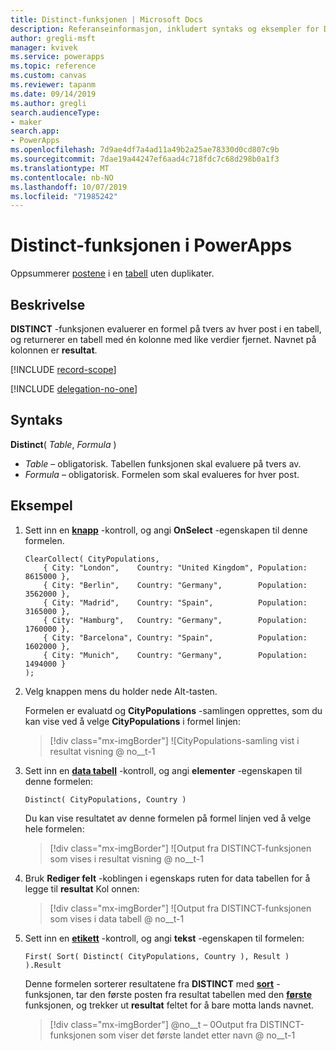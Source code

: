 ```yaml
---
title: Distinct-funksjonen | Microsoft Docs
description: Referanseinformasjon, inkludert syntaks og eksempler for Distinct-funksjonen i PowerApps
author: gregli-msft
manager: kvivek
ms.service: powerapps
ms.topic: reference
ms.custom: canvas
ms.reviewer: tapanm
ms.date: 09/14/2019
ms.author: gregli
search.audienceType:
- maker
search.app:
- PowerApps
ms.openlocfilehash: 7d9ae4df7a4ad11a49b2a25ae78330d0cd807c9b
ms.sourcegitcommit: 7dae19a44247ef6aad4c718fdc7c68d298b0a1f3
ms.translationtype: MT
ms.contentlocale: nb-NO
ms.lasthandoff: 10/07/2019
ms.locfileid: "71985242"
---
```

# <a name="distinct-function-in-powerapps"></a>Distinct-funksjonen i PowerApps
Oppsummerer [postene](../working-with-tables.md#records) i en [tabell](../working-with-tables.md) uten duplikater.

## <a name="description"></a>Beskrivelse
**DISTINCT** -funksjonen evaluerer en formel på tvers av hver post i en tabell, og returnerer en tabell med én kolonne med like verdier fjernet.  Navnet på kolonnen er **resultat**.  

[!INCLUDE [record-scope](../../../includes/record-scope.md)]

[!INCLUDE [delegation-no-one](../../../includes/delegation-no-one.md)]

## <a name="syntax"></a>Syntaks
**Distinct**( *Table*, *Formula* )

* *Table* – obligatorisk.  Tabellen funksjonen skal evaluere på tvers av.
* *Formula* – obligatorisk.  Formelen som skal evalueres for hver post.

## <a name="example"></a>Eksempel

1. Sett inn en [**knapp**](../controls/control-button.md) -kontroll, og angi **OnSelect** -egenskapen til denne formelen.

    ```powerapps-dot
    ClearCollect( CityPopulations,
        { City: "London",    Country: "United Kingdom", Population: 8615000 },
        { City: "Berlin",    Country: "Germany",        Population: 3562000 },
        { City: "Madrid",    Country: "Spain",          Population: 3165000 },
        { City: "Hamburg",   Country: "Germany",        Population: 1760000 },
        { City: "Barcelona", Country: "Spain",          Population: 1602000 },
        { City: "Munich",    Country: "Germany",        Population: 1494000 }
    );
    ```

1. Velg knappen mens du holder nede Alt-tasten.

    Formelen er evaluatd og **CityPopulations** -samlingen opprettes, som du kan vise ved å velge **CityPopulations** i formel linjen:

    > [!div class="mx-imgBorder"]
    > ![CityPopulations-samling vist i resultat visning @ no__t-1

1. Sett inn en [**data tabell**](../controls/control-data-table.md) -kontroll, og angi **elementer** -egenskapen til denne formelen:

    ```powerapps-dot
    Distinct( CityPopulations, Country )
    ```

    Du kan vise resultatet av denne formelen på formel linjen ved å velge hele formelen:

    > [!div class="mx-imgBorder"]
    > ![Output fra DISTINCT-funksjonen som vises i resultat visning @ no__t-1

1. Bruk **Rediger felt** -koblingen i egenskaps ruten for data tabellen for å legge til **resultat** Kol onnen:

    > [!div class="mx-imgBorder"]
    > ![Output fra DISTINCT-funksjonen som vises i data tabell @ no__t-1

1. Sett inn en [**etikett**](../controls/control-text-box.md) -kontroll, og angi **tekst** -egenskapen til formelen:

    ```powerapps-dot
    First( Sort( Distinct( CityPopulations, Country ), Result ) ).Result
    ```

    Denne formelen sorterer resultatene fra **DISTINCT** med [**sort**](function-sort.md) -funksjonen, tar den første posten fra resultat tabellen med den [**første**](function-first-last.md) funksjonen, og trekker ut **resultat** feltet for å bare motta lands navnet.

    > [!div class="mx-imgBorder"]
    > @no__t – 0Output fra DISTINCT-funksjonen som viser det første landet etter navn @ no__t-1

     
